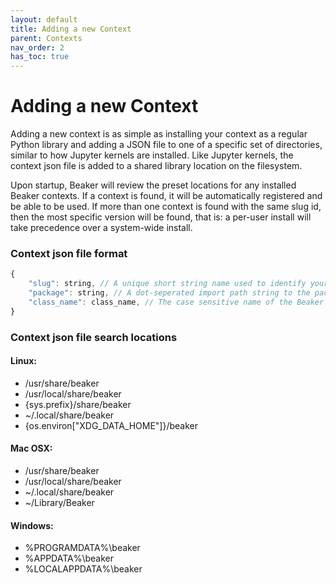 ```yaml
---
layout: default
title: Adding a new Context
parent: Contexts
nav_order: 2
has_toc: true
---
```


# Adding a new Context

Adding a new context is as simple as installing your context as a regular Python
library and adding a JSON file to one of a specific set of directories, similar
to how Jupyter kernels are installed. Like Jupyter kernels, the context json
file is added to a shared library location on the filesystem.

Upon startup, Beaker will review the preset locations for any installed Beaker
contexts. If a context is found, it will be automatically registered and be able
to be used. If more than one context is found with the same slug id, then the
most specific version will be found, that is: a per-user install will take
precedence over a system-wide install.


### Context json file format

```js
{
    "slug": string, // A unique short string name used to identify your context. Should be the same as what is set when setting a context in Beaker kernel
    "package": string, // A dot-seperated import path string to the package module that contains the [Context class](contexts_context.md)
    "class_name": class_name, // The case sensitive name of the Beaker context class that can be imported in the package listed above.
}
```

### Context json file search locations

#### Linux:
 * /usr/share/beaker
 * /usr/local/share/beaker
 * {sys.prefix}/share/beaker
 * ~/.local/share/beaker
 * {os.environ["XDG_DATA_HOME"]}/beaker

#### Mac OSX:

 * /usr/share/beaker
 * /usr/local/share/beaker
 * ~/.local/share/beaker
 * ~/Library/Beaker

#### Windows:
 * %PROGRAMDATA%\beaker
 * %APPDATA%\beaker
 * %LOCALAPPDATA%\beaker
